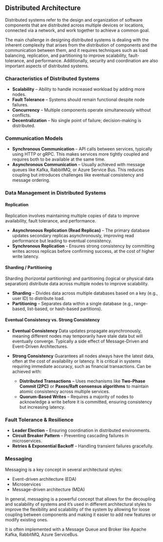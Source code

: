 ## Distributed Architecture

Distributed systems refer to the design and organization of software components that are distributed across multiple devices or locations, connected via a network, and work together to achieve a common goal.

The main challenge in designing distributed systems is dealing with the inherent complexity that arises from the distribution of components and the communication between them, and it requires techniques such as load balancing, replication, and partitioning to improve scalability, fault-tolerance, and performance. Additionally, security and coordination are also important aspects of distributed systems.
### Characteristics of Distributed Systems 

- **Scalability** – Ability to handle increased workload by adding more nodes.
- **Fault Tolerance** – Systems should remain functional despite node failures.
- **Concurrency** – Multiple components operate simultaneously without conflicts.
- **Decentralization** – No single point of failure; decision-making is distributed.
### Communication Models

- **Synchronous Communication** – API calls between services, typically using HTTP or gRPC. This makes services more tightly coupled and requires both to be available at the same time.
- **Asynchronous Communication** – Usually achieved with message queues like Kafka, RabbitMQ, or Azure Service Bus. This reduces coupling but introduces challenges like eventual consistency and message ordering.
### Data Management in Distributed Systems

#### Replication

Replication involves maintaining multiple copies of data to improve availability, fault tolerance, and performance.

- **Asynchronous Replication (Read Replicas)** – The primary database updates secondary replicas asynchronously, improving read performance but leading to eventual consistency.
- **Synchronous Replication** – Ensures strong consistency by committing writes across replicas before confirming success, at the cost of higher write latency.

#### Sharding / Partitioning

Sharding (horizontal partitioning) and partitioning (logical or physical data separation) distribute data across multiple nodes to improve scalability.

- **Sharding** – Divides data across multiple databases based on a key (e.g., user ID) to distribute load.
- **Partitioning** – Separates data within a single database (e.g., range-based, list-based, or hash-based partitions).

#### **Eventual Consistency vs. Strong Consistency**

- **Eventual Consistency** 
	Data updates propagate asynchronously, meaning different nodes may temporarily have stale data but will eventually converge. Typically a side effect of Message-Driven and Event-Driven Architectures.

- **Strong Consistency** 
	Guarantees all nodes always have the latest data, often at the cost of availability or latency. It is critical in systems requiring immediate accuracy, such as financial transactions. Can be achieved with: 
	- **Distributed Transactions** – Uses mechanisms like **Two-Phase Commit (2PC)** or **Paxos/Raft consensus algorithms** to maintain atomic consistency across multiple services.
	- **Quorum-Based Writes** – Requires a majority of nodes to acknowledge a write before it is committed, ensuring consistency but increasing latency.

### Fault Tolerance & Resilience

- **Leader Election** – Ensuring coordination in distributed environments.
- **Circuit Breaker Pattern** – Preventing cascading failures in microservices.
- **Retries & Exponential Backoff** – Handling transient failures gracefully.

### Messaging

Messaging is a key concept in several architectural styles:
- Event-driven architecture (EDA)
- Microservices
- Message-driven architecture (MDA)

In general, messaging is a powerful concept that allows for the decoupling and scalability of systems and it’s used in different architectural styles to improve the flexibility and scalability of the system by allowing for loose coupling between components and making it easier to add new features or modify existing ones.

It is often implemented with a Message Queue and Broker like Apache Kafka, RabbitMQ, Azure ServiceBus.